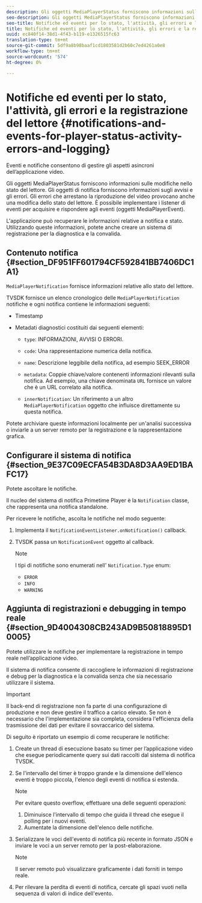 ```yaml
---
description: Gli oggetti MediaPlayerStatus forniscono informazioni sulle modifiche nello stato del lettore. Gli oggetti di notifica forniscono informazioni sugli avvisi e gli errori. Gli errori che arrestano la riproduzione del video provocano anche una modifica dello stato del lettore. È possibile implementare i listener di eventi per acquisire e rispondere agli eventi (oggetti MediaPlayerEvent).
seo-description: Gli oggetti MediaPlayerStatus forniscono informazioni sulle modifiche nello stato del lettore. Gli oggetti di notifica forniscono informazioni sugli avvisi e gli errori. Gli errori che arrestano la riproduzione del video provocano anche una modifica dello stato del lettore. È possibile implementare i listener di eventi per acquisire e rispondere agli eventi (oggetti MediaPlayerEvent).
seo-title: Notifiche ed eventi per lo stato, l'attività, gli errori e la registrazione del lettore
title: Notifiche ed eventi per lo stato, l'attività, gli errori e la registrazione del lettore
uuid: ec840f14-38d1-4f43-b119-e1326515fc63
translation-type: tm+mt
source-git-commit: 5df9a8b98baaf1cd1803581d2b60c7ed4261a0e8
workflow-type: tm+mt
source-wordcount: '574'
ht-degree: 0%

---
```



# Notifiche ed eventi per lo stato, l&#39;attività, gli errori e la registrazione del lettore {#notifications-and-events-for-player-status-activity-errors-and-logging}

Eventi e notifiche consentono di gestire gli aspetti asincroni dell’applicazione video.

Gli oggetti MediaPlayerStatus forniscono informazioni sulle modifiche nello stato del lettore. Gli oggetti di notifica forniscono informazioni sugli avvisi e gli errori. Gli errori che arrestano la riproduzione del video provocano anche una modifica dello stato del lettore. È possibile implementare i listener di eventi per acquisire e rispondere agli eventi (oggetti MediaPlayerEvent).

L&#39;applicazione può recuperare le informazioni relative a notifica e stato. Utilizzando queste informazioni, potete anche creare un sistema di registrazione per la diagnostica e la convalida.

## Contenuto notifica {#section_DF951FF601794CF592841BB7406DC1A1}

`MediaPlayerNotification` fornisce informazioni relative allo stato del lettore.

TVSDK fornisce un elenco cronologico delle `MediaPlayerNotification` notifiche e ogni notifica contiene le informazioni seguenti:

* Timestamp
* Metadati diagnostici costituiti dai seguenti elementi:

   * `type`: INFORMAZIONI, AVVISI O ERRORI.
   * `code`: Una rappresentazione numerica della notifica.
   * `name`: Descrizione leggibile della notifica, ad esempio SEEK_ERROR
   * `metadata`: Coppie chiave/valore contenenti informazioni rilevanti sulla notifica. Ad esempio, una chiave denominata `URL` fornisce un valore che è un URL correlato alla notifica.

   * `innerNotification`: Un riferimento a un altro `MediaPlayerNotification` oggetto che influisce direttamente su questa notifica.

Potete archiviare queste informazioni localmente per un&#39;analisi successiva o inviarle a un server remoto per la registrazione e la rappresentazione grafica.

## Configurare il sistema di notifica {#section_9E37C09ECFA54B3DA8D3AA9ED1BAFC17}

Potete ascoltare le notifiche.

Il nucleo del sistema di notifica Primetime Player è la `Notification` classe, che rappresenta una notifica standalone.

Per ricevere le notifiche, ascolta le notifiche nel modo seguente:

1. Implementa il `NotificationEventListener.onNotification()` callback.
1. TVSDK passa un `NotificationEvent` oggetto al callback.

   >[!NOTE]
   >
   >I tipi di notifiche sono enumerati nell&#39; `Notification.Type` enum:

   * `ERROR`
   * `INFO`
   * `WARNING`

## Aggiunta di registrazioni e debugging in tempo reale {#section_9D4004308CB243AD9B50818895D10005}

Potete utilizzare le notifiche per implementare la registrazione in tempo reale nell’applicazione video.

Il sistema di notifica consente di raccogliere le informazioni di registrazione e debug per la diagnostica e la convalida senza che sia necessario utilizzare il sistema.

>[!IMPORTANT]
>
>Il back-end di registrazione non fa parte di una configurazione di produzione e non deve gestire il traffico a carico elevato. Se non è necessario che l&#39;implementazione sia completa, considera l&#39;efficienza della trasmissione dei dati per evitare il sovraccarico del sistema.

Di seguito è riportato un esempio di come recuperare le notifiche:

1. Create un thread di esecuzione basato su timer per l’applicazione video che esegue periodicamente query sui dati raccolti dal sistema di notifica TVSDK.
1. Se l&#39;intervallo del timer è troppo grande e la dimensione dell&#39;elenco eventi è troppo piccola, l&#39;elenco degli eventi di notifica si estenda.

   >[!NOTE]
   >
   >Per evitare questo overflow, effettuare una delle seguenti operazioni:
   >
   >1. Diminuisce l&#39;intervallo di tempo che guida il thread che esegue il polling per i nuovi eventi.
   >1. Aumentate la dimensione dell&#39;elenco delle notifiche.


1. Serializzare le voci dell&#39;evento di notifica più recente in formato JSON e inviare le voci a un server remoto per la post-elaborazione.

   >[!NOTE]
   >
   >Il server remoto può visualizzare graficamente i dati forniti in tempo reale.

1. Per rilevare la perdita di eventi di notifica, cercate gli spazi vuoti nella sequenza di valori di indice dell&#39;evento.

